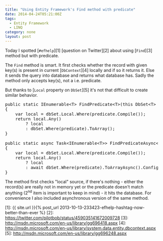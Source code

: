 ```yaml
---
title: "Using Entity Framework's Find method with predicate"
date: 2014-04-24T05:21:00Z
tags:
  - Entity Framework
  - LINQ
category: none
layout: post
---
```

Today I spotted [`#efhelp`][1] [question on Twitter][2] about using [`Find`][3] method but with predicate. 

<!-- excerpt -->

The `Find` method is smart. It first checks whether the record with given key(s) is present in current [`DbContext`][4] locally and if so it returns it. Else it sends the query into database and returns what database has. Sadly the method only accepts key(s), not a i.e. predicate.

But thanks to [`Local` property on `DbSet`][5] it's not that difficult to create similar behavior.

<pre class="brush:csharp">
public static IEnumerable&lt;T&gt; FindPredicate&lt;T&gt;(this DbSet&lt;T&gt; dbSet, Expression&lt;Func&lt;T, bool&gt;&gt; predicate) where T : class
{
	var local = dbSet.Local.Where(predicate.Compile());
	return local.Any()
		? local
		: dbSet.Where(predicate).ToArray();
}

public static async Task&lt;IEnumerable&lt;T&gt;&gt; FindPredicateAsync&lt;T&gt;(this DbSet&lt;T&gt; dbSet, Expression&lt;Func&lt;T, bool&gt;&gt; predicate) where T : class
{
	var local = dbSet.Local.Where(predicate.Compile());
	return local.Any()
		? local
		: await dbSet.Where(predicate).ToArrayAsync().ConfigureAwait(false);
}
</pre>

The method first checks "local" source, if there's nothing - either the record(s) are really not in memory yet or the predicate doesn't match anything (2<sup>nd</sup> item is important to keep in mind) - it hits the database. For convenience I also included asynchronous version of the same method.

[1]: {{ site.url }}{% post_url 2013-10-13-233423-efhelp-hashtag-now-better-than-ever %}
[2]: https://twitter.com/pilotbob/status/459035141672009728
[3]: http://msdn.microsoft.com/en-us/library/gg696418.aspx
[4]: http://msdn.microsoft.com/en-us/library/system.data.entity.dbcontext.aspx
[5]: http://msdn.microsoft.com/en-us/library/gg696248.aspx